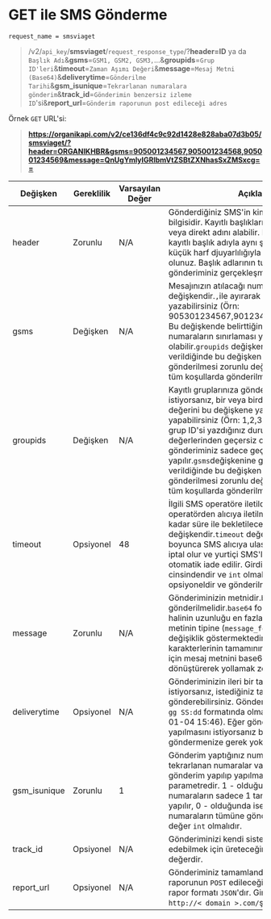 # GET ile SMS Gönderme

```
request_name = smsviaget
```

> /v2/`api_key`/**smsviaget**/`request_response_type`/?**header=ID** ya da `Başlık Adı`&**gsms**=`GSM1, GSM2, GSM3,`...&**groupids**=`Grup ID'leri`&**timeout**=`Zaman Aşımı Değeri`&**message**=`Mesaj Metni (Base64)`&**deliverytime**=`Gönderilme Tarihi`&**gsm_isunique**=`Tekrarlanan numaralara gönderim`&**track_id**=`Gönderimin benzersiz izleme ID`'si&**report_url**=`Gönderim raporunun post edileceği adres`

Örnek `GET` URL'si:
> **https://organikapi.com/v2/ce136df4c9c92d1428e828aba07d3b05/smsviaget/?header=ORGANIKHBR&gsms=905001234567,905001234568,905001234569&message=QnUgYmlyIGRlbmVtZSBtZXNhasSxZMSxcg==**




|Değişken|Gereklilik|Varsayılan Değer|Açıklama|
|-|-|-|-|
|header|Zorunlu|N/A|Gönderdiğiniz SMS'in kim tarafından atıldığı bilgisidir. Kayıtlı başlıklarınızdan birinin ID'si veya direkt adını alabilir. Başlık adı yazılırken kayıtlı başlık adıyla aynı şekilde ve büyük-küçük harf djuyarlılığıyla yazıldığından emin olunuz. Başlık adlarının tutmaması durumunda gönderiminiz gerçekleşmeyecektir.|
|gsms|Değişken|N/A|Mesajınızın atılacağı numaraları belirlediğiniz değişkendir.`,`ile ayırarak birden fazla numara yazabilirsiniz (Örn: 905301234567,901234566,901234555,...). Bu değişkende belirttiğiniz virgül ile ayrılmış numaraların sınırlaması yoktur, n tane olabilir.`groupids` değişkenine geçerli bir değer verildiğinde bu değişken opsiyonel hale gelir, gönderilmesi zorunlu değildir. Bunun dışındaki tüm koşullarda gönderilmesi zorunludur.|
|groupids|Değişken|N/A|Kayıtlı gruplarınıza gönderim yapmak istiyorsanız, bir veya birden fazla grup ID değerini bu değişkene yazarak gönderim yapabilirsiniz (Örn: 1,2,3,4,...). Birden fazla grup ID'si yazdığınız durumlarda, ID değerlerinden geçersiz olanlar varsa gönderiminiz sadece geçerli ID'lere yapılır.`gsms`değişkenine geçerli bir değer verildiğinde bu değişken opsiyonel hale gelir, gönderilmesi zorunlu değildir. Bunun dışındaki tüm koşullarda gönderilmesi zorunludur.|
|timeout|Opsiyonel|48|İlgili SMS operatöre iletildikten sonra mesajın operatörden alıcıya iletilmek için en fazla ne kadar süre ile bekletileceğini belirlediğiniz değişkendir.`timeout` değerinde belirtilen süre boyunca SMS alıcıya ulaştırılamazsa ilgili SMS iptal olur ve yurtiçi SMS'lerde krediniz otomatik iade edilir. Girdiğiniz değerler saat cinsindendir ve `int` olmalıdır. Bu değişken opsiyoneldir ve gönderilmek zorunda değildir.|
|message|Zorunlu|N/A|Gönderiminizin metnidir.`base64` formatında gönderilmelidir.`base64` formatına çevrilmemiş halinin uzunluğu en fazla gönderilecek mesaj metinin tipine (`message_format` değerine) göre değişiklik göstermektedir. Mesaj karakterlerinin tamamının doğru iletilebilmesi için mesaj metnini base64 formatına dönüştürerek yollamak zorunludur.|
|deliverytime|Opsiyonel|N/A|Gönderiminizin ileri bir tarihte yapılmasını istiyorsanız, istediğiniz tarihi bu parametreyle gönderebilirsiniz. Gönderdiğiniz tarih `yyyy-aa-gg SS:dd` formatında olmalıdır (Örn: 2017-01-04 15:46). Eğer gönderiminizin hemen yapılmasını istiyorsanız bu parametreyi göndermenize gerek yoktur.|
|gsm_isunique|Zorunlu|1|Gönderim yaptığınız numaraların içinde tekrarlanan numaralar varsa bu numaralara da gönderim yapılıp yapılmayacağını belirleyen parametredir. 1 - olduğunda tekrarlanan numaraların sadece 1 tanesine gönderim yapılır, 0 - olduğunda ise tekrarlanan numaraların tümüne gönderim yapılır. Alacağı değer `int` olmalıdır.|
|track_id|Opsiyonel|N/A|Gönderiminizi kendi sisteminizde takip edebilmek için üreteceğiniz benzersiz `integer` değerdir.|
|report_url|Opsiyonel|N/A|Gönderiminiz tamamlandıktan sonra gönderim raporunun `POST` edileceği adrestir.`POST` edilen rapor formatı `JSON`'dır. Girdiğiniz değer `http://< domain >.com/`şeklinde olmalıdır.|
